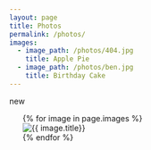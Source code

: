```yaml
---
layout: page
title: Photos
permalink: /photos/
images:
  - image_path: /photos/404.jpg
    title: Apple Pie
  - image_path: /photos/ben.jpg
    title: Birthday Cake
---
```


new

<style type="text/css">
#wrap {
  overflow: hidden;
}
.box {
  width: 50%;
  padding-bottom: 10%;
  position: relative;
  float: left;
}
.innerContent {
  position: absolute;
  left: 1px;
  right: 1px;
  top: 1px;
  bottom: 1px;
  padding: 10px;
}
</style>

<!-- <ul class="photo-gallery">
  {% for image in page.images %}
    <li><img src="{{ image.image_path }}" alt="{{ image.title}}"/></li>
  {% endfor %}
</ul> -->




<ul class="photo-gallery">
<div id="wrap">
  {% for image in page.images %}
  <div id="box">
     <div id="innerContent">
         <li><img src="{{ image.image_path }}" alt="{{ image.title}}"/></li>
     </div>
  </div>
  {% endfor %}
</div>
</ul>
